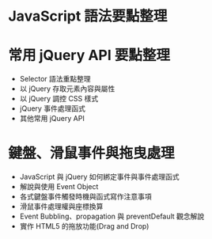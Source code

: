# JavaScript 語法要點整理 

# 常用 jQuery API 要點整理 
  - Selector 語法重點整理 
  - 以 jQuery 存取元素內容與屬性 
  - 以 jQuery 調控 CSS 樣式 
  - jQuery 事件處理函式 
  - 其他常用 jQuery API

# 鍵盤、滑鼠事件與拖曳處理 
  - JavaScript 與 jQuery 如何綁定事件與事件處理函式 
  - 解說與使用 Event Object 
  - 各式鍵盤事件觸發時機與函式寫作注意事項 
  - 滑鼠事件處理權與座標換算 
  - Event Bubbling、propagation 與 preventDefault 觀念解說 
  - 實作 HTML5 的拖放功能(Drag and Drop)